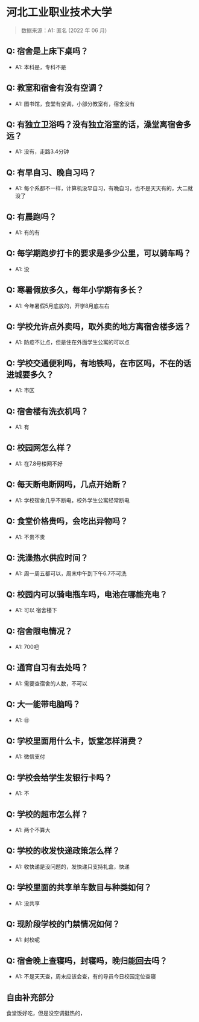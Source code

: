 # 河北工业职业技术大学

> 数据来源：A1: 匿名 (2022 年 06 月)

## Q: 宿舍是上床下桌吗？

- A1: 本科是，专科不是

## Q: 教室和宿舍有没有空调？

- A1: 图书馆，食堂有空调，小部分教室有，宿舍没有

## Q: 有独立卫浴吗？没有独立浴室的话，澡堂离宿舍多远？

- A1: 没有，走路3.4分钟

## Q: 有早自习、晚自习吗？

- A1: 每个系都不一样，计算机没早自习，有晚自习，也不是天天有的，大二就没了

## Q: 有晨跑吗？

- A1: 有的有

## Q: 每学期跑步打卡的要求是多少公里，可以骑车吗？

- A1: 没

## Q: 寒暑假放多久，每年小学期有多长？

- A1: 今年暑假5月底放的，开学8月底左右

## Q: 学校允许点外卖吗，取外卖的地方离宿舍楼多远？

- A1: 防疫不让点，但是住在外面学生公寓的可以点

## Q: 学校交通便利吗，有地铁吗，在市区吗，不在的话进城要多久？

- A1: 市区

## Q: 宿舍楼有洗衣机吗？

- A1: 有

## Q: 校园网怎么样？

- A1: 在7.8号楼网不好

## Q: 每天断电断网吗，几点开始断？

- A1: 学校宿舍几乎不断电，校外学生公寓经常断电

## Q: 食堂价格贵吗，会吃出异物吗？

- A1: 不贵不贵

## Q: 洗澡热水供应时间？

- A1: 周一周五都可以，周末中午到下午6.7不可洗

## Q: 校园内可以骑电瓶车吗，电池在哪能充电？

- A1: 可以 宿舍楼下

## Q: 宿舍限电情况？

- A1: 700吧

## Q: 通宵自习有去处吗？

- A1: 需要查宿舍的人数，不可以

## Q: 大一能带电脑吗？

- A1: 🉑️

## Q: 学校里面用什么卡，饭堂怎样消费？

- A1: 微信支付

## Q: 学校会给学生发银行卡吗？

- A1: 不

## Q: 学校的超市怎么样？

- A1: 两个不算大

## Q: 学校的收发快递政策怎么样？

- A1: 收快递是没问题的，发快递只支持礼盒，快递

## Q: 学校里面的共享单车数目与种类如何？

- A1: 没共享

## Q: 现阶段学校的门禁情况如何？

- A1: 封校呢

## Q: 宿舍晚上查寝吗，封寝吗，晚归能回去吗？

- A1: 不是天天查，周末应该会查，有的导员今日校园定位查寝

## 自由补充部分

食堂饭好吃，但是没空调挺热的，